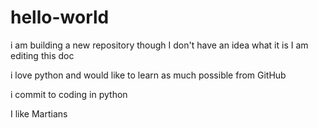 # hello-world
i am building a new repository though I don't have an idea what it is
I am editing this doc

i love python and would like to learn as much possible from GitHub

i commit to coding in python

I like Martians
